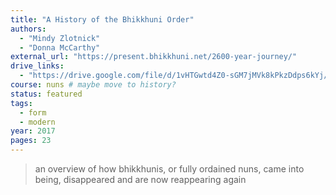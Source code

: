 ```yaml
---
title: "A History of the Bhikkhuni Order"
authors:
  - "Mindy Zlotnick"
  - "Donna McCarthy"
external_url: "https://present.bhikkhuni.net/2600-year-journey/"
drive_links:
  - "https://drive.google.com/file/d/1vHTGwtd4Z0-sGM7jMVk8kPkzDdps6kYj/view?usp=drivesdk"
course: nuns # maybe move to history?
status: featured
tags:
  - form
  - modern
year: 2017
pages: 23
---
```


> an overview of how bhikkhunis, or fully ordained nuns, came into being, disappeared and are now reappearing again
